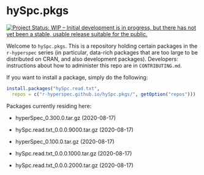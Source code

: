# hySpc.pkgs

[![Project Status: WIP – Initial development is in progress, but there has not yet been a stable, usable release suitable for the public.](https://www.repostatus.org/badges/latest/wip.svg)](https://www.repostatus.org/#wip)

Welcome to `hySpc.pkgs`.  This is a repository holding certain packages in the `r-hyperspec` series (in particular, data-rich packages that are too large to be distributed on CRAN, and also development packages). Developers: instructions about how to administer this repo are in `CONTRIBUTING.md`.

If you want to install a package, simply do the following:

```r
install.packages("hySpc.read.txt",
  repos = c("r-hyperspec.github.io/hySpc.pkgs/", getOption("repos")))
```

Packages currently residing here:

* hyperSpec_0.300.0.tar.gz  (2020-08-17)

* hySpc.read.txt_0.0.0.9000.tar.gz  (2020-08-17)

* hyperSpec_0.100.0.tar.gz  (2020-08-17)

* hySpc.read.txt_0.0.0.1000.tar.gz  (2020-08-17)

* hySpc.read.txt_0.0.0.2000.tar.gz  (2020-08-17)
